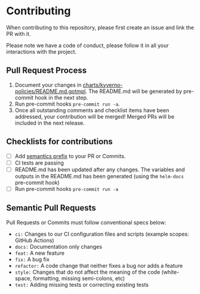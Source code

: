 # Contributing

When contributing to this repository, please first create an issue and link the PR with it.

Please note we have a code of conduct, please follow it in all your interactions with the project.

## Pull Request Process

1. Document your changes in [charts/kyverno-policies/README.md.gotmpl](charts/kyverno-policies/README.md.gotmpl). The README.md will be generated by pre-commit hook in the next step.
2. Run pre-commit hooks `pre-commit run -a`.
3. Once all outstanding comments and checklist items have been addressed, your contribution will be merged! Merged PRs will be included in the next release.

## Checklists for contributions

- [ ] Add [semantics prefix](#semantic-pull-requests) to your PR or Commits.
- [ ] CI tests are passing
- [ ] README.md has been updated after any changes. The variables and outputs in the README.md has been generated (using the `helm-docs` pre-commit hook)
- [ ] Run pre-commit hooks `pre-commit run -a`

## Semantic Pull Requests

Pull Requests or Commits must follow conventional specs below:

- `ci:` Changes to our CI configuration files and scripts (example scopes: GitHub Actions)
- `docs:` Documentation only changes
- `feat:` A new feature
- `fix:` A bug fix
- `refactor:` A code change that neither fixes a bug nor adds a feature
- `style:` Changes that do not affect the meaning of the code (white-space, formatting, missing semi-colons, etc)
- `test:` Adding missing tests or correcting existing tests
